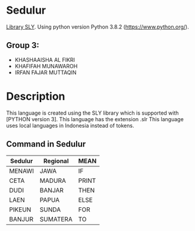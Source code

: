 # Sedulur
[Library SLY](https://sly.readthedocs.io/en/latest/sly.html).
Using python version Python 3.8.2 (https://www.python.org/).

## Group 3:
- KHASHAAISHA AL FIKRI
- KHAFIFAH MUNAWAROH
- IRFAN FAJAR MUTTAQIN

# Description
This language is created using the SLY library which is supported with [PYTHON version 3].
This language has the extension .slr
This language uses local languages ​​in Indonesia instead of tokens.

## Command in Sedulur

| Sedulur | Regional | MEAN  |
| ------- | -------- | ----- |
| MENAWI  | JAWA     | IF    |
| CETA    | MADURA   | PRINT |
| DUDI    | BANJAR   | THEN  |
| LAEN    | PAPUA    | ELSE  |
| PIKEUN  | SUNDA    | FOR   |
| BANJUR  | SUMATERA | TO    |

